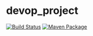 # devop_project
[![Build Status](https://app.travis-ci.com/hacenesuper/devop_project.svg?branch=main)](https://travis-ci.com/hacenesuper/devop_project)
[![Maven Package](https://github.com/hacenesuper/devop_project/actions/workflows/github_action.yaml/badge.svg)](https://github.com/hacenesuper/devop_project/actions/workflows/github_action.yaml)
